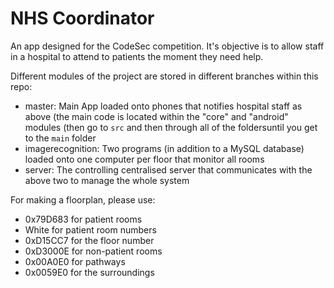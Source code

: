 # NHS Coordinator

An app designed for the CodeSec competition. It's objective is to allow staff in a hospital to attend to patients the moment they need help.

Different modules of the project are stored in different branches within this repo:
- master: Main App loaded onto phones that notifies hospital staff as above (the main code is located within the "core" and "android" modules (then go to `src` and then through     all of the foldersuntil you get to the `main` folder
- imagerecognition: Two programs (in addition to a MySQL database) loaded onto one computer per floor that monitor all rooms
- server: The controlling centralised server that communicates with the above two to manage the whole system

For making a floorplan, please use:
- 0x79D683 for patient rooms
- White for patient room numbers
- 0xD15CC7 for the floor number
- 0xD3000E for non-patient rooms
- 0x00A0E0 for pathways
- 0x0059E0 for the surroundings
